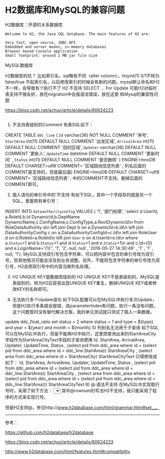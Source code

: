 # H2数据库和MySQL的兼容问题

H2数据库：开源的关系数据库

```
Welcome to H2, the Java SQL database. The main features of H2 are:

Very fast, open source, JDBC API
Embedded and server modes; in-memory databases
Browser based Console application
Small footprint: around 2 MB jar file size
```

MySQL数据库


h2数据库的坑？ 比如索引名，sql略有不同（alter column），tinyint(1) 0/1不转为false/true
不起索引名，以后修改索引的时候会有新的问题。mysql默认命名和H2不一样，会导致有个执行不了
H2 不支持 SELECT ... For Update
可能H2对临时表支持不够友好，放在migration中会报语法错误，放在这里
和Mysql的兼容性问题

https://blog.csdn.net/achuo/article/details/80624223


```

```

1) 不支持表级别的Comment
有表SQL如下：

CREATE TABLE `ddc_line` (
  `Id` varchar(36) NOT NULL COMMENT '序号',
  `StartArea` int(11) DEFAULT NULL COMMENT '出发区域',
  `ArrivalArea` int(11) DEFAULT NULL COMMENT '目的区域',
  `Updater` varchar(36) DEFAULT NULL COMMENT '更新人',
  `UpdateTime` datetime DEFAULT NULL COMMENT '更新时间' ,
  `Status` int(11) DEFAULT NULL COMMENT '是否删除'
) ENGINE=InnoDB DEFAULT CHARSET=utf8 COMMENT= '区域路线信息列表' ;
列名后面的COMMENT是支持的，但是最后面) ENGINE=InnoDB DEFAULT CHARSET=utf8 COMMENT= '区域路线信息列表' ; 中的COMMENT不支持。删掉后面的COMMENT即可。

2) 插入语句的单引号中的\'不支持
有如下SQL，其中一个字段存的就是另一个SQL，里面带有单引号：

INSERT INTO `dataauthorityconfig` VALUES ( '1', '部门权限', 'select d.UserId, a.RoleId,b.Id DynamicId,b.DeptName DynamicName,c.ConfigName,c.ConfigType,a.RootDynamicId\n  from RoleDataAuthority a\n left join Dept b on a.DynamicId=b.Id\n left join DataAuthorityConfig c on a.DataAuthorityConfigId=c.Id\n left join RoleUser d on d.RoleId=a.RoleId\n left join `User` e on d.UserId=e.Id\n where a.`Status`=1 and b.`Status`=1 and d.`Status`=1 and e.`Status`=1\n and c.Id={0} and e.LoginName=\'{1}\'', '1', '2', null, null , '2016-05-27 14:30:49' , '1' , '1' , null, '1');
MySQL支持双引号包含字符串，可以把内容中包含的单引号改为双引号，但其他情况可能会涉及到业务调整。另外，不能将包含字符串的单引号改为双引号，H2会把双引号中的内容当做列名处理。

3) H2 UNIQUE KEY是数据库级别的
H2 UNIQUE KEY不是表级别的，MySQL是表级别的，转为H2后容易出现UNIQUE KEY重复。删掉UNIQUE KEY或者修改KEY的名称即可。

4) 无法执行多个Update语句
如下SQL配置可以在MySQL中执行多次Update，但是H2执行多条就会报错，说parameterIndex有问题，执行一条没有问题。这个问题暂时没有替代解决方案，我的单元测试就只测试了插入一条数据。

</update >
    <update id="deleteByParam" parameterType="com.szyciov.entity.chargerule.FloatRatio" >
       update ddc_float_ratio set status = 2 where status = 1
       <if test="type != 0">
              and type = ${type}
       </if >
       <if test="year != 0">
              and year = ${year}
       </if >
       <if test="month != 0">
              and month = ${month}
       </if >
  </update >
5) 列别名无法用于子查询
如下SQL可以在MySQL中执行，但是不能再H2中执行，这里把查询出来的StartAreaCity字段作为StartAreaCityText字段的子查询使用

  <sql id="Base_Column_List" >
    Id, StartArea, ArrivalArea, Updater, UpdateTime, Status
       , (select pid from ddc_area where id = (select pid from ddc_area where id = ddc_line.StartArea)) StartAreaCity
       , (select area from ddc_area where id =  StartAreaCity) StartAreaCityText
  </sql >
只得修改成如下：

  <sql id="Base_Column_List" >
    Id, StartArea, ArrivalArea, Updater, UpdateTime, Status
       , (select pid from ddc_area where id = (select pid from ddc_area where id = ddc_line.StartArea)) StartAreaCity
       , (select area from ddc_area where id = (select pid from ddc_area where id = (select pid from ddc_area where id = ddc_line.StartArea))) StartAreaCityText
  </sql >
6) @:语法不支持
在MySQL中实现取行号时，采用了如下方法：

  <select id="selectByExample" resultMap="BaseResultMap" parameterType="com.szyciov.entity.chargerule.PriceRuleExample" >
    select
    <if test="distinct" >
      distinct
    </if >
    <include refid="Base_Column_List" />
    , (@rownum := @rownum + 1) as RowNum
    from ddc_price_rule, (select @rownum := #{page.begin} ) r
    <if test="_parameter != null" >
      <include refid="Example_Where_Clause" />
    </if >
    <if test="orderByClause != null" >
      order by ${orderByClause}
    </if >
    <if test="page != null" >
      limit #{page.begin} , #{page.length}
    </if >
  </select >
其中@rownum的写法H2不支持，我只能采用了程序的方式来实现行号。

但是H2支持@，参见http://www.h2database.com/html/grammar.html#set__。


---

参考：

https://github.com/h2database/h2database

https://blog.csdn.net/achuo/article/details/80624223

http://www.h2database.com/html/features.html#compatibility